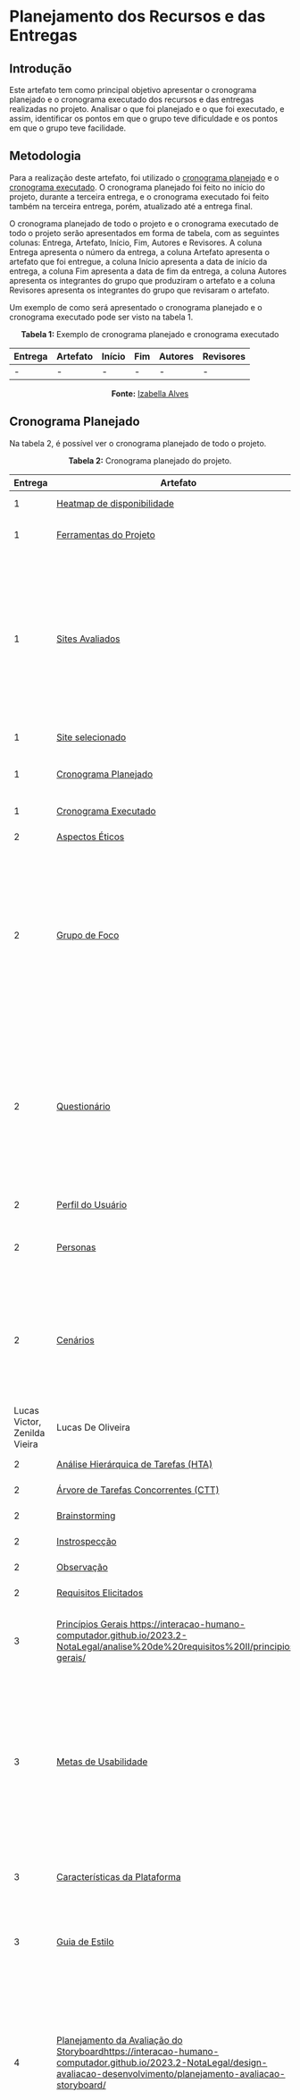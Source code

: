 # Planejamento dos Recursos e das Entregas

## Introdução

Este artefato tem como principal objetivo apresentar o cronograma planejado e o cronograma executado dos recursos e das entregas realizadas no projeto. Analisar o que foi planejado e o que foi executado, e assim, identificar os pontos em que o grupo teve dificuldade e os pontos em que o grupo teve facilidade.

## Metodologia

Para a realização deste artefato, foi utilizado o [cronograma planejado](https://interacao-humano-computador.github.io/2023.2-NotaLegal/planejamento%20do%20projeto/cronograma_planejado/) e o [cronograma executado](https://interacao-humano-computador.github.io/2023.2-NotaLegal/planejamento%20do%20projeto/cronograma_executado/#historico-de-versao). O cronograma planejado foi feito no início do projeto, durante a terceira entrega, e o cronograma executado foi feito também na terceira entrega, porém, atualizado até a entrega final.

O cronograma planejado de todo o projeto e o cronograma executado de todo o projeto serão apresentados em forma de tabela, com as seguintes colunas: Entrega, Artefato, Início, Fim, Autores e Revisores. A coluna Entrega apresenta o número da entrega, a coluna Artefato apresenta o artefato que foi entregue, a coluna Início apresenta a data de início da entrega, a coluna Fim apresenta a data de fim da entrega, a coluna Autores apresenta os integrantes do grupo que produziram o artefato e a coluna Revisores apresenta os integrantes do grupo que revisaram o artefato.

Um exemplo de como será apresentado o cronograma planejado e o cronograma executado pode ser visto na tabela 1.

  <div align="center">
        <p><b>Tabela 1:</b> Exemplo de cronograma planejado e cronograma executado</p>
        <table>
            <thead>
                <tr>
                    <th>Entrega</th>
                    <th>Artefato</th>
                    <th>Início</th>
                    <th>Fim</th>
                    <th>Autores</th>
                    <th>Revisores</th>
                </tr>
            </thead>
            <tbody>
                <tr>
                    <td>-</td>
                    <td>-</td>
                    <td>-</td>
                    <td>-</td>
                    <td>-</td>
                    <td>-</td>
                </tr>
            </tbody>
        </table>
        <p><b>Fonte:</b> <a href="https://github.com/izabellaalves">Izabella Alves</a></p>
    </div>

## Cronograma Planejado

Na tabela 2, é possível ver o cronograma planejado de todo o projeto.

  <div align="center">
        <p><b>Tabela 2:</b> Cronograma planejado do projeto.</p>
</div>

|Entrega | Artefato | Início | Fim | Autores | Revisores |
|-----------|--------|-----|---------|-----------|-------|
| 1 | [Heatmap de disponibilidade](https://interacao-humano-computador.github.io/2023.2-NotaLegal/planejamento%20do%20projeto/heatmap-disponibilidade/) | 06/set | 19/set | Gabriel Rosa |  Lucas Ribeiro|
| 1 | [Ferramentas do Projeto](https://interacao-humano-computador.github.io/2023.2-NotaLegal/planejamento%20do%20projeto/ferramentas/) | 06/set | 19/set|Lucas De Oliveira  | Lucas Victor|
| 1 | [Sites Avaliados](https://interacao-humano-computador.github.io/2023.2-NotaLegal/planejamento%20do%20projeto/site-escolhido/) | 06/set |19/set |Gabriel Rosa, Gabriel Zaranza, Izabella Alves, Lucas De Oliveira, Lucas Ribeiro, Lucas Victor, Zenilda Vieira | Lucas Victor |
| 1 | [Site selecionado](https://interacao-humano-computador.github.io/2023.2-NotaLegal/planejamento%20do%20projeto/lista-sites-avaliados/)  | 06/set | 19/set| Lucas Victor | Lucas De Oliveira |
| 1 | [Cronograma Planejado](https://interacao-humano-computador.github.io/2023.2-NotaLegal/planejamento%20do%20projeto/cronograma_planejado/) | 06/set | 19/set| Gabriel Rosa, Zenilda Vieira |Gabriel Zaranza |
| 1 | [Cronograma Executado](https://interacao-humano-computador.github.io/2023.2-NotaLegal/planejamento%20do%20projeto/cronograma_executado/) | 27/set| 27/set |Gabriel Rosa | Zenilda Vieira |
| 2 | [Aspectos Éticos](https://interacao-humano-computador.github.io/2023.2-NotaLegal/analise%20de%20requisitos/aspectos-eticos/) | 21/set |   24/set | Izabella Alves| Zenilda Vieira |
| 2 | [Grupo de Foco](https://interacao-humano-computador.github.io/2023.2-NotaLegal/analise%20de%20requisitos/tecnicas-perfil-usuario/grupo_de_foco/) | 21/set |  24/set| Gabriel Rosa, Gabriel Zaranza, Izabella Alves, Lucas De Oliveira, Lucas Ribeiro, Lucas Victor, Zenilda Vieira| Gabriel Rosa, Gabriel Zaranza, Izabella Alves, Lucas De Oliveira, Lucas Ribeiro, Lucas Victor, Zenilda Vieira|
| 2 | [Questionário](https://interacao-humano-computador.github.io/2023.2-NotaLegal/analise%20de%20requisitos/tecnicas-perfil-usuario/questionario/) | 21/set | 24/set | Gabriel Rosa, Gabriel Zaranza, Izabella Alves, Lucas De Oliveira, Lucas Ribeiro, Lucas Victor, Zenilda Vieira| Gabriel Rosa, Gabriel Zaranza, Izabella Alves, Lucas De Oliveira, Lucas Ribeiro, Lucas Victor, Zenilda Vieira|
| 2 |[ Perfil do Usuário](https://interacao-humano-computador.github.io/2023.2-NotaLegal/analise%20de%20requisitos/perfil_usuario/) | 25/set | 26/set | Gabriel Zaranza| Izabella Alves|
| 2 | [Personas](https://interacao-humano-computador.github.io/2023.2-NotaLegal/analise%20de%20requisitos/personas/) | 25/set | 26/set |Lucas De Oliveira, Lucas Victor |Zenilda Vieira |
| 2 | [Cenários](https://interacao-humano-computador.github.io/2023.2-NotaLegal/analise%20de%20requisitos/cenarios/) | 04/out | 07/out | Gabriel Rosa, Gabriel Zaranza, Izabella Alves, Lucas De Oliveira, Lucas Ribeiro
Lucas Victor, Zenilda Vieira| Lucas De Oliveira |
| 2 | [Análise Hierárquica de Tarefas (HTA)](https://interacao-humano-computador.github.io/2023.2-NotaLegal/analise%20de%20requisitos/tecnicas-analise-de-tarefas/hta/) | 08/out | 09/out | Lucas Ribeiro| Izabella Alves|
| 2 | [Árvore de Tarefas Concorrentes (CTT)](https://interacao-humano-computador.github.io/2023.2-NotaLegal/analise%20de%20requisitos/tecnicas-analise-de-tarefas/ctt/) |08/out  | 09/out | Lucas Ribeiro| Izabella Alves|
| 2 | [Brainstorming](https://interacao-humano-computador.github.io/2023.2-NotaLegal/analise%20de%20requisitos/tecnicas-elicitacao/brainstorming/) |  21/set | 24/set | Gabriel Rosa| Lucas Victor|
| 2 | [Instrospecção](https://interacao-humano-computador.github.io/2023.2-NotaLegal/analise%20de%20requisitos/tecnicas-elicitacao/instrospeccao/) |  21/set | 24/set |Gabriel Rosa | Lucas Victor|
| 2 | [Observação](https://interacao-humano-computador.github.io/2023.2-NotaLegal/analise%20de%20requisitos/tecnicas-elicitacao/observacao/) |  21/set | 24/set |Gabriel Rosa | Lucas Victor|
| 2 | [Requisitos Elicitados](https://interacao-humano-computador.github.io/2023.2-NotaLegal/analise%20de%20requisitos/requisitos-elicitados/) |  21/set |  24/set| Gabriel Rosa| Lucas Victor|
| 3 | [Princípios Gerais ]()https://interacao-humano-computador.github.io/2023.2-NotaLegal/analise%20de%20requisitos%20II/principios-gerais/|  12/out| 15/out |Izabella Alves, Lucas Ribeiro |Gabriel Zaranza, Lucas Victor, Zenilda Vieira |
| 3 | [Metas de Usabilidade](https://interacao-humano-computador.github.io/2023.2-NotaLegal/analise%20de%20requisitos%20II/metas_de_usabilidade/) | 11/out | 11/out |Gabriel Rosa, Gabriel Zaranza, Izabella Alves, Lucas De Oliveira, Lucas Ribeiro, Lucas Victor, Zenilda Vieira |Gabriel Zaranza |
| 3 | [Características da Plataforma](https://interacao-humano-computador.github.io/2023.2-NotaLegal/analise%20de%20requisitos%20II/caracteristicas_da_plataforma/) |  12/out| 15/out | Gabriel Rosa, Lucas De Oliveira | Izabella Alves, Lucas Ribeiro|
| 3 | [Guia de Estilo](https://interacao-humano-computador.github.io/2023.2-NotaLegal/analise%20de%20requisitos%20II/guia_de_estilo/) | 12/out | 15/out | Gabriel Zaranza, Lucas Victor, Zenilda Vieira| Gabriel Rosa, Lucas De Oliveira|
| 4 | [Planejamento da Avaliação do Storyboard]()https://interacao-humano-computador.github.io/2023.2-NotaLegal/design-avaliacao-desenvolvimento/planejamento-avaliacao-storyboard/|  19/out| 21/out | Gabriel Rosa, Gabriel Zaranza, Izabella Alves, Lucas De Oliveira, Lucas Ribeiro, Lucas Victor, Zenilda Vieira| Lucas De Oliveira|
| 4 | [Planejamento da Avaliação das Tarefas](https://interacao-humano-computador.github.io/2023.2-NotaLegal/design-avaliacao-desenvolvimento/planejamento_analise_tarefas/)|  19/out| 21/out | Gabriel Rosa, Gabriel Zaranza, Izabella Alves, Lucas De Oliveira, Lucas Ribeiro, Lucas Victor, Zenilda Vieira| Lucas De Oliveira|
| 4 | [Teste Piloto da Avaliação do Storyboard](https://interacao-humano-computador.github.io/2023.2-NotaLegal/design-avaliacao-desenvolvimento/planejamento-avaliacao-storyboard/) | 19/out | 21/out | 	Gabriel Zaranza| Lucas De Oliveira|
| 4 | [Teste Piloto da Avaliação das Tarefas](https://interacao-humano-computador.github.io/2023.2-NotaLegal/design-avaliacao-desenvolvimento/planejamento_analise_tarefas/) | 19/out | 21/out | 	Gabriel Zaranza| Lucas De Oliveira|
| 4 | [Planejamento do Relato dos Resultados do Storyboard](https://interacao-humano-computador.github.io/2023.2-NotaLegal/design-avaliacao-desenvolvimento/planejamento-relato_storyboard/) |  22/out |  23/out| Lucas De Oliveira| Gabriel Rosa|
| 4 | [Planejamento do Relato dos Resultados das Tarefas](https://interacao-humano-computador.github.io/2023.2-NotaLegal/design-avaliacao-desenvolvimento/planejamento_relato_tarefas/) | 22/out  | 23/out | Lucas De Oliveira| Gabriel Rosa |
| 5 | [Relato dos Resultados do Storyboard](https://interacao-humano-computador.github.io/2023.2-NotaLegal/design-avaliacao-desenvolvimento%20II/relatos%20dos%20resultados%20-%20storyboard/consultar_extrato/) | 26/out | 29/out |Gabriel Rosa, Gabriel Zaranza | Lucas De Oliveira, Lucas Victor, Lucas Ribeiro|
| 5 | [Relato dos Resultados das Tarefas](https://interacao-humano-computador.github.io/2023.2-NotaLegal/design-avaliacao-desenvolvimento%20II/relatos%20dos%20resultados%20-%20storyboard/consultar_extrato/) | 26/out |  29/out| Gabriel Rosa, Gabriel Zaranza| Lucas De Oliveira, Lucas Victor, Lucas Ribeiro|
| 5 | [Planejamento da Avaliação do Protótipo de Papel](https://interacao-humano-computador.github.io/2023.2-NotaLegal/design-avaliacao-desenvolvimento%20II/prototipo_papel/planejamento_avaliacao_prototipo_papel/)|  26/out|  29/out| Gabriel Rosa, Gabriel Zaranza, Izabella Alves, Lucas De Oliveira, Lucas Ribeiro, Lucas Victor, Zenilda Vieira| Gabriel Rosa, Gabriel Zaranza, Izabella Alves, Lucas De Oliveira, Lucas Ribeiro, Lucas Victor, Zenilda Vieira|
| 5 | [Planejamento do Relato dos Resultados do Protótipo de Papel](https://interacao-humano-computador.github.io/2023.2-NotaLegal/design-avaliacao-desenvolvimento%20II/prototipo_papel/planejamento_relato_prototipo_papel/) |26/out | 29/out | Lucas De Oliveira, Lucas Victor, Lucas Ribeiro| Izabella Alves, Zenilda Vieira|
| 6.1 |[ Verificação - Grupo 02](https://interacao-humano-computador.github.io/2023.2-NotaLegal/verificacao/Grupo%202/verificacao-panorama-geral/) | 04/nov | 07/nov | Gabriel Rosa, Gabriel Zaranza, Izabella Alves, Lucas De Oliveira, Lucas Ribeiro, Lucas Victor, Zenilda Vieira| Gabriel Rosa, Gabriel Zaranza, Izabella Alves, Lucas De Oliveira, Lucas Ribeiro, Lucas Victor, Zenilda Vieira|
| 7 | [Relato dos Resultados do Protótipo de Baixa Fidelidade](https://interacao-humano-computador.github.io/2023.2-NotaLegal/design-avaliacao-desenvolvimento%20III/resultados-prototipo-papel/consultar-extrato/) |  11/nov| 14/nov |Gabriel Rosa, Gabriel Zaranza, Izabella Alves, Lucas De Oliveira, Lucas Ribeiro, Lucas Victor, Zenilda Vieira | Gabriel Rosa, Gabriel Zaranza, Izabella Alves, Lucas De Oliveira, Lucas Ribeiro, Lucas Victor, Zenilda Vieira|
| 7 | [Planejamento da Avaliação do Protótipo de Alta Fidelidade](https://interacao-humano-computador.github.io/2023.2-NotaLegal/design-avaliacao-desenvolvimento%20III/prototipo-alta-fidelidade/planejamento-avaliacao-prot-alta-fidelidade/)| 11/nov | 14/nov | Gabriel Zaranza, Lucas Ribeiro, Lucas Victor| Izabella Alves, Lucas De Oliveira, Gabriel Rosa|
| 7 | [Planejamento do Relato dos Resultados  do Protótipo de Alta Fidelidade](https://interacao-humano-computador.github.io/2023.2-NotaLegal/design-avaliacao-desenvolvimento%20III/prototipo-alta-fidelidade/planejamento-relato-prototipo-alta-fidelidade/) | 11/nov | 14/nov |Izabella Alves, Lucas De Oliveira, Gabriel Rosa| Gabriel Zaranza|
| 8 | [Relato dos Resultados do Protótipo de Alta Fidelidade](https://interacao-humano-computador.github.io/2023.2-NotaLegal/design-avaliacao-desenvolvimento%20IV/relato-prototipo-de-alta-fidelidade/consultar-extrato/) |  18/nov | 20/nov | Lucas Ribeiro, Lucas Victor| Gabriel Zaranza|
| 6.2 | [Verificação - Grupo 01](https://interacao-humano-computador.github.io/2023.2-NotaLegal/verificacao/Grupo-01/verificacao-panorama-geral/) | 18/nov | 21/nov |Gabriel Zaranza, Lucas Ribeiro, Lucas Victor| Izabella Alves, Lucas De Oliveira, Gabriel Rosa |Gabriel Zaranza, Lucas Ribeiro, Lucas Victor| Izabella Alves, Lucas De Oliveira, Gabriel Rosa |
| Entrega final | Desenvolvimento da etapa final |25/nov | 28/nov | Gabriel Zaranza, Lucas Ribeiro, Lucas Victor, Izabella Alves, Lucas De Oliveira, Gabriel Rosa| Gabriel Zaranza, Lucas Ribeiro, Lucas Victor, Izabella Alves, Lucas De Oliveira, Gabriel Rosa| 


<div align="center">
    <p><b>Fonte:</b> <a href="https://github.com/izabellaalves">Izabella Alves</a></p>
</div>

## Cronograma Executado

Na tabela 3, é possível ver o cronograma executado de todo o projeto.

<div align="center">
    <p><b>Tabela 3:</b> Cronograma executado do projeto.</p>
</div>

| Entrega | Artefato | Início | Fim | Autores | Revisores |
|---------|----------|--------|-----|---------|-----------|
| 1       | [Heatmap de disponibilidade](https://interacao-humano-computador.github.io/2023.2-NotaLegal/planejamento%20do%20projeto/heatmap-disponibilidade/) | 07/09/2023 |29/09/2023 | Gabriel Rosa | Izabella Alves |
| 1       | [Ferramentas do Projeto](https://interacao-humano-computador.github.io/2023.2-NotaLegal/planejamento%20do%20projeto/heatmap-disponibilidade/) | 13/09/2023 | 11/10/2023 | Lucas de Oliveira |Zenilda Vieira, Izabella Alves, Gabriel Rosa, Lucas Ribeiro |
| 1       | [Sites Avaliados](https://interacao-humano-computador.github.io/2023.2-NotaLegal/planejamento%20do%20projeto/lista-sites-avaliados/) | 06/09/2023 |	11/10/2023 | Gabriel Rosa, Gabriel Zaranza, Izabella Alves, Lucas De Oliveira, Lucas Ribeiro, Lucas Victor, Zenilda Vieira | Gabriel Rosa, Gabriel Zaranza, Izabella Alves, Lucas De Oliveira, Lucas Ribeiro, Lucas Victor, Zenilda Vieira |
| 1       | [Site Selecionado](https://interacao-humano-computador.github.io/2023.2-NotaLegal/planejamento%20do%20projeto/site-escolhido/) | 13/09/2023 | 	20/09/2023| Lucas Victor  | Lucas De Oliveira |
| 1       | [Cronograma Planejado](https://interacao-humano-computador.github.io/2023.2-NotaLegal/planejamento%20do%20projeto/cronograma_planejado/) | 06/09/2023	 | 27/09/2023|Zenilda Vieira, Gabriel Rosa| Gabriel Zaranza|
| 1       | [Processo de Design](https://interacao-humano-computador.github.io/2023.2-NotaLegal/planejamento%20do%20projeto/processo-de-design/) | 06/09/2023 | 18/09/2023 | Gabriel Zaranza, Izabella Alves, Lucas Ribeiro | Gabriel Zaranza, Izabella Alves, Lucas Ribeiro |
|1|[Cronograma Executado](https://interacao-humano-computador.github.io/2023.2-NotaLegal/planejamento%20do%20projeto/cronograma_executado/) | 18/09/2023	| XX/12/2023| Zenilda Vieira| Gabriel Rosa, Gabriel Zaranza, Izabella Alves, Lucas De Oliveira, Lucas Ribeiro, Lucas Victor, Zenilda Vieira |
| 2       | [Aspectos Éticos](https://interacao-humano-computador.github.io/2023.2-NotaLegal/analise%20de%20requisitos/aspectos-eticos/) |  23/09/2023| 23/09/2023 |  Izabella Alves|  Gabriel Zaranza|
| 2       | [TCLE](https://interacao-humano-computador.github.io/2023.2-NotaLegal/analise%20de%20requisitos/tecnicas-perfil-usuario/termo_de_consentimento_perfilUsuario/) | 	25/09/2023 | 	25/10/2023 | Gabriel Zaranza | Izabella Alves |
| 2       | [Grupo de Foco](https://interacao-humano-computador.github.io/2023.2-NotaLegal/analise%20de%20requisitos/tecnicas-perfil-usuario/grupo_de_foco/) | 28/09/2023 | 02/10/2023	 | Gabriel Rosa | Gabriel Zaranza |
| 2       | [Questionário](https://interacao-humano-computador.github.io/2023.2-NotaLegal/analise%20de%20requisitos/tecnicas-perfil-usuario/questionario/) | 	29/09/2023 | 30/09/2023 |Gabriel Zaranza  | Gabriel Rosa |
| 2       | [Perfil do Usuário](https://interacao-humano-computador.github.io/2023.2-NotaLegal/analise%20de%20requisitos/perfil_usuario/) | 25/09/2023	 | 30/09/2023 |  documento	Gabriel Zaranza | Gabriel Rosa |
| 2       | [Personas](https://interacao-humano-computador.github.io/2023.2-NotaLegal/analise%20de%20requisitos/personas/) | 25/09/2023	 | 29/10/2023 | Lucas De Oliveira, Lucas Victor | Lucas De Oliveira, Lucas Victor |
| 2       | [Cenários](https://interacao-humano-computador.github.io/2023.2-NotaLegal/analise%20de%20requisitos/cenarios/) | 07/10/2023	 |  13/10/2023	| Zenilda Vieira| Gabriel Rosa, Gabriel Zaranza, Izabella Alves, Lucas De Oliveira, Lucas Ribeiro, Lucas Victor, Zenilda Vieira |Zenilda Vieira| Gabriel Rosa, Gabriel Zaranza, Izabella Alves, Lucas De Oliveira, Lucas Ribeiro, Lucas Victor, Zenilda Vieira  |
| 2       | [Análise Hierárquica de Tarefas (HTA)](https://interacao-humano-computador.github.io/2023.2-NotaLegal/analise%20de%20requisitos/tecnicas-analise-de-tarefas/hta/) | 08/10/2023	 | 12/10/2023 | Zenilda Vieira| Gabriel Rosa, Gabriel Zaranza, Izabella Alves, Lucas De Oliveira, Lucas Ribeiro, Lucas Victor, Zenilda Vieira | Zenilda Vieira| Gabriel Rosa, Gabriel Zaranza, Izabella Alves, Lucas De Oliveira, Lucas Ribeiro, Lucas Victor, Zenilda Vieira |
| 2       | [Árvore de Tarefas Concorrentes (CTT)](https://interacao-humano-computador.github.io/2023.2-NotaLegal/analise%20de%20requisitos/tecnicas-analise-de-tarefas/ctt/) | 08/10/2023	 |16/10/2023	| Zenilda Vieira| Gabriel Rosa, Gabriel Zaranza, Izabella Alves, Lucas De Oliveira, Lucas Ribeiro, Lucas Victor, Zenilda Vieira | Zenilda Vieira| Gabriel Rosa, Gabriel Zaranza, Izabella Alves, Lucas De Oliveira, Lucas Ribeiro, Lucas Victor, Zenilda Vieira |
| 2       | [Brainstorming](https://interacao-humano-computador.github.io/2023.2-NotaLegal/analise%20de%20requisitos/tecnicas-elicitacao/brainstorming/) |  29/09/2023	| 10/10/2023	 | Gabriel Zaranza | Lucas Victor |
| 2       | [Introspecção](https://interacao-humano-computador.github.io/2023.2-NotaLegal/analise%20de%20requisitos/tecnicas-elicitacao/instrospeccao/) | 23/09/2023 |10/10/2023	  |  Izabella Alves, Lucas de Oliveira| Lucas Victor |
| 2       | [Observação](https://interacao-humano-computador.github.io/2023.2-NotaLegal/analise%20de%20requisitos/tecnicas-elicitacao/observacao/) | 28/09/2023	 | 13/10/2023	 | Zenilda Vieira |Izabella Alves |
| 2       | [Requisitos Elicitados](https://interacao-humano-computador.github.io/2023.2-NotaLegal/analise%20de%20requisitos/requisitos-elicitados/) |  29/09/2023	| 25/10/2023	 |  Izabella Alves, Gabriel Rosa	| Gabriel Zaranza |
| 3       | [Princípios Gerais](https://interacao-humano-computador.github.io/2023.2-NotaLegal/analise%20de%20requisitos%20II/principios-gerais/) | 14/10/2023	 | 20/10/2023	 | Izabella Alves, Gabriel Zaranza, Zenilda Vieira | Gabriel Rosa |
| 3       | [Metas de Usabilidade](https://interacao-humano-computador.github.io/2023.2-NotaLegal/analise%20de%20requisitos%20II/metas_de_usabilidade/) | 15/10/2023	 |  16/10/2023	| Gabriel Zaranza, Lucas de Oliveira | Gabriel Zaranza, Lucas de Oliveira |
| 3       | [Características da Plataforma](https://interacao-humano-computador.github.io/2023.2-NotaLegal/analise%20de%20requisitos%20II/caracteristicas_da_plataforma/) | 15/10/2023	 | 08/11/2023	 | Gabriel Rosa | Lucas de Oliveira |
| 3       | [Guia de Estilo](https://interacao-humano-computador.github.io/2023.2-NotaLegal/analise%20de%20requisitos%20II/guia_de_estilo/) | 20/10/2023	 | 20/10/2023	 |  Lucas Victor, Lucas Ribeiro| Izabella Alves |
| 4       | [Planejamento da Avaliação do Storyboard](https://interacao-humano-computador.github.io/2023.2-NotaLegal/design-avaliacao-desenvolvimento/planejamento-avaliacao-storyboard/) | 21/10/2023	 | 31/10/2023	 |Izabella Alves, Gabriel Zaranza | Zenilda Vieira |
| 4       | [Planejamento da Avaliação das Tarefas](https://interacao-humano-computador.github.io/2023.2-NotaLegal/design-avaliacao-desenvolvimento/planejamento_analise_tarefas/) | 20/10/2023	 | 27/10/2023	 | Gabriel Rosa | Gabriel Zaranza |
| 4       | [Teste Piloto da Avaliação do Storyboard](https://interacao-humano-computador.github.io/2023.2-NotaLegal/design-avaliacao-desenvolvimento/planejamento-avaliacao-storyboard/) | 23/10/2023 | 23/10/2023 | Izabella Alves, Zenilda Vieira | Lucas Ribeiro |
| 4       | [Teste Piloto da Avaliação das Tarefas](https://interacao-humano-computador.github.io/2023.2-NotaLegal/design-avaliacao-desenvolvimento/planejamento_analise_tarefas/) | 23/10/2023 | 23/10/2023 | Gabriel Rosa, Gabriel Zaranza | Gabriel Zaranza |
| 4       | [Planejamento do Relato dos Resultados do Storyboard](https://interacao-humano-computador.github.io/2023.2-NotaLegal/design-avaliacao-desenvolvimento/planejamento-relato_storyboard/) | 27/10/2023	 | 25/11/2023	 |  Zenilda Vieira, Lucas Ribeiro| Lucas Victor |
| 4       | [Planejamento do Relato dos Resultados das Tarefas](https://interacao-humano-computador.github.io/2023.2-NotaLegal/design-avaliacao-desenvolvimento/planejamento_relato_tarefas/) | 28/10/2023	 | 30/10/2023	 | Lucas de Oliveira, Lucas Victor | Izabella ALves |
| 5       | [Relato dos Resultados do Storyboard](https://interacao-humano-computador.github.io/2023.2-NotaLegal/design-avaliacao-desenvolvimento%20II/relatos%20dos%20resultados%20-%20storyboard/consultar_extrato/) | 31/10/2023 | 08/11/2023 | Zenilda Vieira| Gabriel Rosa, Gabriel Zaranza, Izabella Alves, Lucas De Oliveira, Lucas Ribeiro, Lucas Victor, Zenilda Vieira | Zenilda Vieira| Gabriel Rosa, Gabriel Zaranza, Izabella Alves, Lucas De Oliveira, Lucas Ribeiro, Lucas Victor, Zenilda Vieira |
| 5       | [Relato dos Resultados das Tarefas](https://interacao-humano-computador.github.io/2023.2-NotaLegal/design-avaliacao-desenvolvimento%20II/relatos%20dos%20resultados%20-%20analise%20de%20tarefas/consultar_extrato/) |31/10/2023  | 08/11/2023 | Zenilda Vieira| Gabriel Rosa, Gabriel Zaranza, Izabella Alves, Lucas De Oliveira, Lucas Ribeiro, Lucas Victor, Zenilda Vieira | Zenilda Vieira| Gabriel Rosa, Gabriel Zaranza, Izabella Alves, Lucas De Oliveira, Lucas Ribeiro, Lucas Victor, Zenilda Vieira |
| 5       | [Planejamento da Avaliação do Protótipo de Papel](https://interacao-humano-computador.github.io/2023.2-NotaLegal/design-avaliacao-desenvolvimento%20II/prototipo_papel/planejamento_avaliacao_prototipo_papel/) | 02/11/2023	 | 07/11/2023	 | Gabriel Rosa, Lucas Ribeiro | Izabella Alves |
| 5       | [Planejamento do Relato dos Resultados do Protótipo de Papel](https://interacao-humano-computador.github.io/2023.2-NotaLegal/design-avaliacao-desenvolvimento%20II/prototipo_papel/planejamento_relato_prototipo_papel/) | 04/11/2023	 |  06/11/2023	| Zenilda Vieira, Izabella Alves, Gabriel Zaranza | Lucas Ribeiro |
| 6.1     | [Verificação - Grupo 02](https://interacao-humano-computador.github.io/2023.2-NotaLegal/verificacao/Grupo%202/verificacao-panorama-geral/) | 09/11/2023 | 15/11/2023 | Zenilda Vieira| Gabriel Rosa, Gabriel Zaranza, Izabella Alves, Lucas De Oliveira, Lucas Ribeiro, Lucas Victor, Zenilda Vieira  | Zenilda Vieira| Gabriel Rosa, Gabriel Zaranza, Izabella Alves, Lucas De Oliveira, Lucas Ribeiro, Lucas Victor, Zenilda Vieira  |
| 7       | [Relato dos Resultados do Protótipo de Baixa Fidelidade](https://interacao-humano-computador.github.io/2023.2-NotaLegal/design-avaliacao-desenvolvimento%20III/resultados-prototipo-papel/consultar-extrato/) | 16/11/2023 | 21/11/2023 | Zenilda Vieira| Gabriel Rosa, Gabriel Zaranza, Izabella Alves, Lucas De Oliveira, Lucas Ribeiro, Lucas Victor, Zenilda Vieira  | Zenilda Vieira| Gabriel Rosa, Gabriel Zaranza, Izabella Alves, Lucas De Oliveira, Lucas Ribeiro, Lucas Victor, Zenilda Vieira  |
| 7       | [Planejamento da Avaliação do Protótipo de Alta Fidelidade](https://interacao-humano-computador.github.io/2023.2-NotaLegal/design-avaliacao-desenvolvimento%20III/prototipo-alta-fidelidade/planejamento-avaliacao-prot-alta-fidelidade/) | 16/11/2023	 | 20/11/2023	 |  Gabriel Zaranza, Lucas de Oliveira| Izabella Alves |
| 7       | [Planejamento do Relato dos Resultados do Protótipo de Alta Fidelidade](https://interacao-humano-computador.github.io/2023.2-NotaLegal/design-avaliacao-desenvolvimento%20III/prototipo-alta-fidelidade/planejamento-relato-prototipo-alta-fidelidade/) | 14/11/2023	 | 16/11/2023	 | Izabella Alves, Gabriel Rosa | Lucas Ribeiro |
| 8       | [Relato dos Resultados do Protótipo de Alta Fidelidade](https://interacao-humano-computador.github.io/2023.2-NotaLegal/design-avaliacao-desenvolvimento%20IV/relato-prototipo-de-alta-fidelidade/consultar-extrato/) |  |  | Zenilda Vieira| Gabriel Rosa, Gabriel Zaranza, Izabella Alves, Lucas De Oliveira, Lucas Ribeiro, Lucas Victor, Zenilda Vieira  | Zenilda Vieira| Gabriel Rosa, Gabriel Zaranza, Izabella Alves, Lucas De Oliveira, Lucas Ribeiro, Lucas Victor, Zenilda Vieira  |
| 6.2     | [Verificação  Grupo 01](https://interacao-humano-computador.github.io/2023.2-NotaLegal/verificacao/Grupo-01/verificacao-panorama-geral/) | 24/11/2023 | 28/11/2023 | Zenilda Vieira| Gabriel Rosa, Gabriel Zaranza, Izabella Alves, Lucas De Oliveira, Lucas Ribeiro, Lucas Victor, Zenilda Vieira  | Zenilda Vieira| Gabriel Rosa, Gabriel Zaranza, Izabella Alves, Lucas De Oliveira, Lucas Ribeiro, Lucas Victor, Zenilda Vieira  |
| Entrega final | [Site Selecionado](https://interacao-humano-computador.github.io/2023.2-NotaLegal/entrega-final/site-selecionado/) | 02/12/2023 | 02/12/2023 | Lucas De Oliveira | Zenilda Vieira |
| Entrega final |[ Ciclo de Vida](https://interacao-humano-computador.github.io/2023.2-NotaLegal/entrega-final/ciclo-de-vida/) | 05/12/2023 | 05/12/2023 | Izabella Alves | Zenilda Vieira |
| Entrega final | [Planejamento dos Recursos e das Entregas](https://interacao-humano-computador.github.io/2023.2-NotaLegal/entrega-final/planejamento-recursos-e-entregas/) | 02/12/2023 | 05/12/2023 | Izabella Alves | Lucas Victor |
| Entrega final |[ Execução do projeto](https://interacao-humano-computador.github.io/2023.2-NotaLegal/entrega-final/execucao-projeto/) | 01/12/2023 | 01/12/2023 | Lucas Ribeiro | Lucas de Oliveira |
| Entrega final |[Resultados Alcançados](https://interacao-humano-computador.github.io/2023.2-NotaLegal/entrega-final/resultados-alcan%C3%A7ados/) | 02/12/2023 | 02/12/2023 | Lucas de Oliveira | Lucas Victor |
| Entrega final | [Técnicas Utilizadas](https://interacao-humano-computador.github.io/2023.2-NotaLegal/entrega-final/tecnicas_utilizadas/) | 02/12/2023 | 02/12/2023 | Gabriel Rosa | Lucas de Oliveira |
| Entrega final | [Artefatos Criados](https://interacao-humano-computador.github.io/2023.2-NotaLegal/entrega-final/artefatos-criados/) | 25/11/2023 | 05/12/2023 | Zenilda Vieira | Izabella Alves |
| Entrega final | [Avaliação dos Protótipos ](https://interacao-humano-computador.github.io/2023.2-NotaLegal/entrega-final/sintese-avaliacao-prototipos/)| 30/11/2023 | 01/12/2023 | Lucas Ribeiro | Lucas de Oliveira |
| Entrega final | [Método de Verificação](https://interacao-humano-computador.github.io/2023.2-NotaLegal/entrega-final/verificacoes/) | 03/12/2023 | 03/12/2023 | Gabriel Zaranza | Lucas de Oliveira |
| Entrega final | [Ferramentas Utilizadas](https://interacao-humano-computador.github.io/2023.2-NotaLegal/entrega-final/sintese-de-ferramentas-utilizadas/) | 05/12/2023 | 05/12/2023 | Lucas Victor | Zenilda Vieira |
| Entrega final | [Apresentações](https://interacao-humano-computador.github.io/2023.2-NotaLegal/entrega-final/tabela-apresentacoes/) | 24/11/2023 | 24/11/2023| Zenilda Vieira | Lucas de Oliveira |


<div align="center">
    <p><b>Fonte:</b> <a href="https://github.com/izabellaalves">Izabella Alves</a></p>
</div>

## Bibliografia

> [Entrega Final](https://requisitos-de-software.github.io/2023.1-VLC/#/entrega_final/entrega_final?id=_2-planejamento-dos-recursos), VLC. FGA, Gama, 2023. Acesso em: 02 de dezembro de 2023.
>

## Histórico de Versões


| Versão | Data | Descrição | Autor | Revisor |
| :----: | ---- | --------- | ----- | ------- |
| `1.0`  |03/12/2023| Criação do documento | [Izabella Alves](https://github.com/izabellaalves) |[Lucas Víctor](https://github.com/Lucas13032003) |
